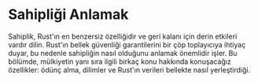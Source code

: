 # Sahipliği Anlamak

Sahiplik, Rust'ın en benzersiz özelliğidir ve geri kalanı için derin etkileri vardır
dilin. Rust'ın bellek güvenliği garantilerini
bir çöp toplayıcıya ihtiyaç duyar, bu nedenle sahipliğin nasıl olduğunu anlamak önemlidir
işler. Bu bölümde, mülkiyetin yanı sıra ilgili birkaç konu hakkında konuşacağız
özellikler: ödünç alma, dilimler ve Rust'ın verileri bellekte nasıl yerleştirdiği.